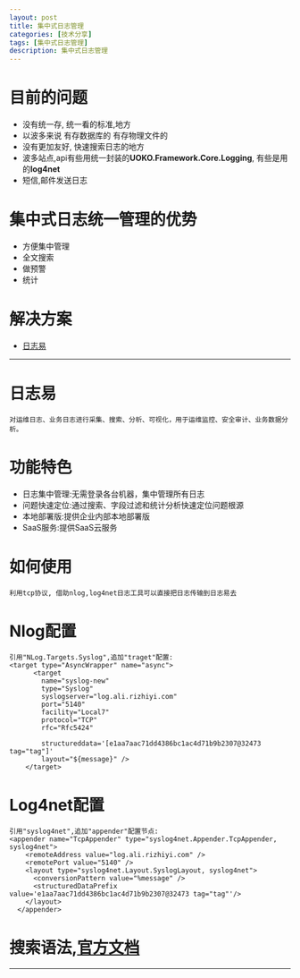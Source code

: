 ```yaml
---
layout: post
title: 集中式日志管理
categories: [技术分享]
tags: [集中式日志管理]
description: 集中式日志管理
---
```


# 目前的问题
* 没有统一存, 统一看的标准,地方
* 以波多来说 有存数据库的 有存物理文件的
* 没有更加友好, 快速搜索日志的地方
* 波多站点,api有些用统一封装的**UOKO.Framework.Core.Logging**, 有些是用的**log4net**
* 短信,邮件发送日志


# 集中式日志统一管理的优势
* 方便集中管理
* 全文搜索
* 做预警
* 统计

# 解决方案
* [日志易](http://www.rizhiyi.com/)

-----------------------------------------------

# 日志易
```
对运维日志、业务日志进行采集、搜索、分析、可视化，用于运维监控、安全审计、业务数据分析。
```
# 功能特色
* 日志集中管理:无需登录各台机器，集中管理所有日志
* 问题快速定位:通过搜索、字段过滤和统计分析快速定位问题根源
* 本地部署版:提供企业内部本地部署版
* SaaS服务:提供SaaS云服务

# 如何使用
```
利用tcp协议, 借助nlog,log4net日志工具可以直接把日志传输到日志易去
```
# Nlog配置
```
引用"NLog.Targets.Syslog",追加"traget"配置:
<target type="AsyncWrapper" name="async">
      <target
        name="syslog-new"
        type="Syslog"
        syslogserver="log.ali.rizhiyi.com"
        port="5140"
        facility="Local7"
        protocol="TCP"
        rfc="Rfc5424"
        
        structureddata='[e1aa7aac71dd4386bc1ac4d71b9b2307@32473 tag="tag"]'
        layout="${message}" />
    </target>

```
# Log4net配置
```
引用"syslog4net",追加"appender"配置节点:
<appender name="TcpAppender" type="syslog4net.Appender.TcpAppender, syslog4net">
    <remoteAddress value="log.ali.rizhiyi.com" />
    <remotePort value="5140" />
    <layout type="syslog4net.Layout.SyslogLayout, syslog4net">
      <conversionPattern value="%message" />
      <structuredDataPrefix value='e1aa7aac71dd4386bc1ac4d71b9b2307@32473 tag="tag"'/>
    </layout>
  </appender>
```

# 搜索语法,[官方文档](http://www.rizhiyi.com/docs/howtouse/search.html)
----------------------------------------------------
